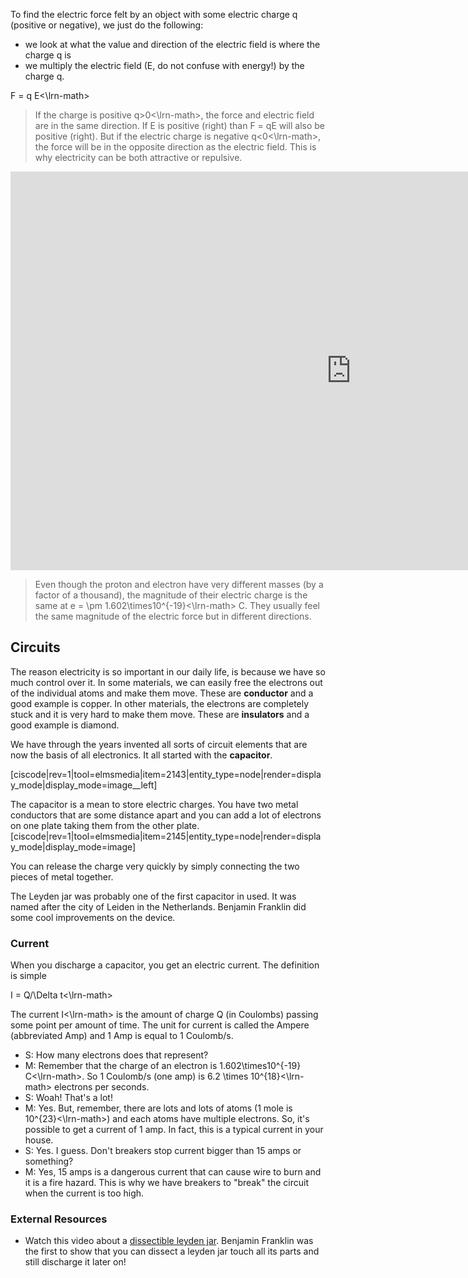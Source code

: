 To find the electric force felt by an object with some electric charge q (positive or negative), we just do the following:

* we look at what the value and direction of the electric field is where the charge q is 
* we multiply the electric field (E, do not confuse with energy!) by the charge q. 

<lrn-math>F = q E<\lrn-math>

> If the charge is positive <lrn-math>q>0<\lrn-math>, the force and electric field are in the same direction. If E is positive (right) than F = qE will also be positive (right). But if the electric charge is negative <lrn-math>q<0<\lrn-math>, the force will be in the opposite direction as the electric field. This is why electricity can be both attractive or repulsive. 

<iframe src="https://h5p.org/h5p/embed/84196" width="1090" height="638" frameborder="0" allowfullscreen="allowfullscreen"></iframe><script src="https://h5p.org/sites/all/modules/h5p/library/js/h5p-resizer.js" charset="UTF-8"></script>
  
> Even though the proton and electron have very different masses (by a factor of a thousand), the magnitude of their electric charge is the same at <lrn-math>e = \pm 1.602\times10^{-19}<\lrn-math> C. They usually feel the same magnitude of the electric force but in different directions. 

## Circuits

The reason electricity is so important in our daily life, is because we have so much control over it. In some materials, we can easily free the electrons out of the individual atoms and make them move. These are **conductor** and a good example is copper. In other materials, the electrons are completely stuck and it is very hard to make them move. These are **insulators** and a good example is diamond.

We have through the years invented all sorts of circuit elements that are now the basis of all electronics. It all started with the **capacitor**.

[ciscode|rev=1|tool=elmsmedia|item=2143|entity_type=node|render=display_mode|display_mode=image__left]

The capacitor is a mean to store electric charges. You have two metal conductors that are some distance apart and you can add a lot of electrons on one plate taking them from the other plate.
[ciscode|rev=1|tool=elmsmedia|item=2145|entity_type=node|render=display_mode|display_mode=image]

You can release the charge very quickly by simply connecting the two pieces of metal together.

The Leyden jar was probably one of the first capacitor in used. It was named after the city of Leiden in the Netherlands.  Benjamin Franklin did some cool improvements on the device.

### Current

When you discharge a capacitor, you get an electric current. The definition is simple

<lrn-math>I = Q/\Delta t<\lrn-math>

The current <lrn-math>I<\lrn-math> is the amount of charge Q (in Coulombs) passing some point per amount of time. The unit for current is called the Ampere (abbreviated Amp) and 1 Amp is equal to 1 Coulomb/s.

- S: How many electrons does that represent?
- M: Remember that the charge of an electron is <lrn-math>1.602\times10^{-19} C<\lrn-math>. So 1 Coulomb/s (one amp) is <lrn-math>6.2 \times 10^{18}<\lrn-math> electrons per seconds.
- S: Woah! That's a lot!
- M: Yes. But, remember, there are lots and lots of atoms (1 mole is <lrn-math>10^{23}<\lrn-math>) and each atoms have multiple electrons. So, it's possible to get a current of 1 amp. In fact, this is a typical current in your house.
- S: Yes. I guess. Don't breakers stop current bigger than 15 amps or something?
- M: Yes, 15 amps is a dangerous current that can cause wire to burn and it is a fire hazard. This is why we have breakers to "break" the circuit when the current is too high.

### External Resources

- Watch this video about a <a href="https://www.youtube.com/watch?v=9ckpQW9sdUg&feature=youtu.be" target="_blank">dissectible leyden jar</a>. Benjamin Franklin was the first to show that you can dissect a leyden jar touch all its parts and still discharge it later on!